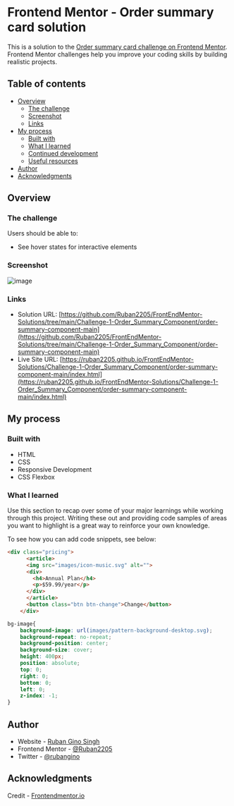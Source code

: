 
# Frontend Mentor - Order summary card solution

This is a solution to the [Order summary card challenge on Frontend Mentor](https://www.frontendmentor.io/challenges/order-summary-component-QlPmajDUj). Frontend Mentor challenges help you improve your coding skills by building realistic projects. 

## Table of contents

- [Overview](#overview)
  - [The challenge](#the-challenge)
  - [Screenshot](#screenshot)
  - [Links](#links)
- [My process](#my-process)
  - [Built with](#built-with)
  - [What I learned](#what-i-learned)
  - [Continued development](#continued-development)
  - [Useful resources](#useful-resources)
- [Author](#author)
- [Acknowledgments](#acknowledgments)

## Overview

### The challenge

Users should be able to:

- See hover states for interactive elements

### Screenshot

![image](https://user-images.githubusercontent.com/63004130/172907620-249bdd5d-94eb-4462-8200-d90faa8488c1.png)

### Links

- Solution URL: [https://github.com/Ruban2205/FrontEndMentor-Solutions/tree/main/Challenge-1-Order_Summary_Component/order-summary-component-main](https://github.com/Ruban2205/FrontEndMentor-Solutions/tree/main/Challenge-1-Order_Summary_Component/order-summary-component-main)
- Live Site URL: [https://ruban2205.github.io/FrontEndMentor-Solutions/Challenge-1-Order_Summary_Component/order-summary-component-main/index.html](https://ruban2205.github.io/FrontEndMentor-Solutions/Challenge-1-Order_Summary_Component/order-summary-component-main/index.html)

## My process

### Built with

- HTML
- CSS
- Responsive Development
- CSS Flexbox

### What I learned

Use this section to recap over some of your major learnings while working through this project. Writing these out and providing code samples of areas you want to highlight is a great way to reinforce your own knowledge.

To see how you can add code snippets, see below:

```html
<div class="pricing">
      <article>
      <img src="images/icon-music.svg" alt="">
      <div>
        <h4>Annual Plan</h4>
        <p>$59.99/year</p>
      </div>
      </article>
      <button class="btn btn-change">Change</button>
    </div>
```
```css
bg-image{
    background-image: url(images/pattern-background-desktop.svg);
    background-repeat: no-repeat;
    background-position: center;
    background-size: cover;
    height: 400px;
    position: absolute;
    top: 0;
    right: 0;
    bottom: 0;
    left: 0;
    z-index: -1;
}

```

## Author

- Website - [Ruban Gino Singh](https://www.rubangino.in)
- Frontend Mentor - [@Ruban2205](https://www.frontendmentor.io/profile/Ruban2205)
- Twitter - [@rubangino](https://www.twitter.com/rubangino)

## Acknowledgments

Credit - [Frontendmentor.io](https://frontendmentor.io/)


